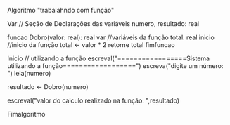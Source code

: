 Algoritmo "trabalahndo com função"

Var
// Seção de Declarações das variáveis
numero, resultado: real

funcao Dobro(valor: real): real
      var
      //variáveis da função
      total: real
      inicio
      //inicio da função
      total <- valor * 2
      retorne total
fimfuncao

Inicio
// utilizando a função
 escreval("=================Sistema utilizando a função==================")
 escreva("digite um número: ")
 leia(numero)

resultado <- Dobro(numero)

 escreval("valor do calculo realizado na função: ",resultado)

Fimalgoritmo